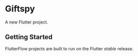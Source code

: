 # Giftspy

A new Flutter project.

## Getting Started

FlutterFlow projects are built to run on the Flutter _stable_ release.
